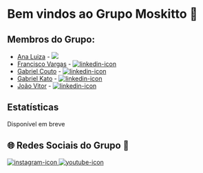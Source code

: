 # Bem vindos ao Grupo Moskitto 🦟
## Membros do Grupo:
- [Ana Luiza](https://github.com/anarand) -
  <a href="https://www.linkedin.com/in/ana-luiza-santana-124023240/">
    <img src="https://img.shields.io/badge/LinkedIn-0077B5?style=for-the-badge&logo=linkedin&logoColor=white">
  </a>
- [Francisco Vargas](https://github.com/Franciscov25) -
  <a href="https://www.linkedin.com/in/franciscovargas7/">
    <img src="https://img.shields.io/badge/LinkedIn-0077B5?style=for-the-badge&logo=linkedin&logoColor=white" alt="linkedin-icon">
  </a>
- [Gabriel Couto](https://github.com/rouri404) -
  <a href="https://www.linkedin.com/in/gabricouto/">
    <img src="https://img.shields.io/badge/LinkedIn-0077B5?style=for-the-badge&logo=linkedin&logoColor=white" alt="linkedin-icon">
  </a>
- [Gabriel Kato](https://github.com/kato8088) -
  <a href="https://www.linkedin.com/in/gabrikato/">
    <img src="https://img.shields.io/badge/LinkedIn-0077B5?style=for-the-badge&logo=linkedin&logoColor=white" alt="linkedin-icon">
  </a>
- [João Vitor](https://github.com/joaomatosq) -
  <a href="https://www.linkedin.com/in/joaomatosq/">
    <img src="https://img.shields.io/badge/LinkedIn-0077B5?style=for-the-badge&logo=linkedin&logoColor=white" alt="linkedin-icon">
  </a>

## Estatísticas
Disponível em breve

## 🌐 Redes Sociais do Grupo 🦟
<div align="left">
  <a href="https://www.instagram.com/moskitto.inc">
    <img src="https://img.shields.io/badge/Instagram-E4405F?style=for-the-badge&logo=instagram&logoColor=white" alt="instagram-icon">
  </a>
  <a href="https://www.youtube.com/@moskitto-e6c">
    <img src="https://img.shields.io/badge/YouTube-EB1308?style=for-the-badge&logo=youtube&logoColor=white" alt="youtube-icon">
  </a>
</div>
